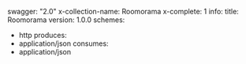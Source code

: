 swagger: "2.0"
x-collection-name: Roomorama
x-complete: 1
info:
  title: Roomorama
  version: 1.0.0
schemes:
- http
produces:
- application/json
consumes:
- application/json